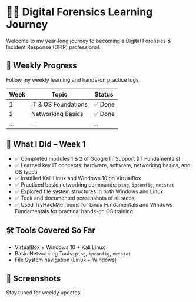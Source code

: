 # 🕵️‍♂️ Digital Forensics Learning Journey

Welcome to my year-long journey to becoming a Digital Forensics & Incident Response (DFIR) professional.

## 📅 Weekly Progress
Follow my weekly learning and hands-on practice logs:

| Week | Topic | Status |
|------|---------------------------|--------|
| 1 | IT & OS Foundations | ✅ Done |
| 2 | Networking Basics | ✅ Done |
| ... | ... | ... |

## 📅 What I Did – Week 1

- ✅ Completed modules 1 & 2 of Google IT Support (IT Fundamentals)
- ✅ Learned key IT concepts: hardware, software, networking basics, and OS types
- ✅ Installed Kali Linux and Windows 10 on VirtualBox
- ✅ Practiced basic networking commands: `ping`, `ipconfig`, `netstat`
- ✅ Explored file system structures in both Windows and Linux
- ✅ Took and documented screenshots of all steps
- ✅ Used TryHackMe rooms for Linux Fundamentals and Windows Fundamentals for practical hands-on OS training

## 🛠️ Tools Covered So Far
- VirtualBox + Windows 10 + Kali Linux
- Basic Networking Tools: `ping`, `ipconfig`, `netstat`
- File System navigation (Linux + Windows)

## 📸 Screenshots

Stay tuned for weekly updates!
